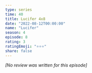 ```yaml
---
type: series
time: 40
title: Lucifer 4x8
date: "2022-08-12T00:00:00"
name: "Lucifer"
season: 4
episode: 8
rating: 3
ratingEmoji: "⭐️⭐️⭐️"
share: false
---
```


_[No review was written for this episode]_
